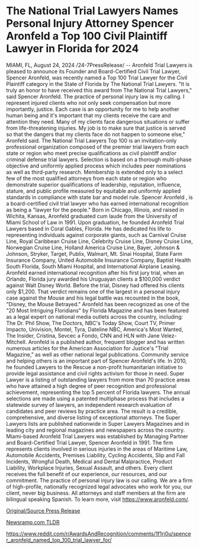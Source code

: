 # The National Trial Lawyers Names Personal Injury Attorney Spencer Aronfeld a Top 100 Civil Plaintiff Lawyer in Florida for 2024

MIAMI, FL, August 24, 2024 /24-7PressRelease/ -- Aronfeld Trial Lawyers is pleased to announce its Founder and Board-Certified Civil Trial Lawyer, Spencer Aronfeld, was recently named a Top 100 Trial Lawyer for the Civil Plaintiff category in the State of Florida by The National Trial Lawyers.   "It is truly an honor to have received this award from The National Trial Lawyers," said Spencer Aronfeld. The practice of personal injury law is my calling. I represent injured clients who not only seek compensation but more importantly, justice. Each case is an opportunity for me to help another human being and it's important that my clients receive the care and attention they need. Many of my clients face dangerous situations or suffer from life-threatening injuries. My job is to make sure that justice is served so that the dangers that my clients face do not happen to someone else," Aronfeld said.  The National Trial Lawyers Top 100 is an invitation-only professional organization composed of the premier trial lawyers from each state or region who meet precise qualifications as civil plaintiff and/or criminal defense trial lawyers. Selection is based on a thorough multi-phase objective and uniformly applied process which includes peer nominations as well as third-party research. Membership is extended only to a select few of the most qualified attorneys from each state or region who demonstrate superior qualifications of leadership, reputation, influence, stature, and public profile measured by equitable and uniformly applied standards in compliance with state bar and model rule.  Spencer Aronfeld , is a board-certified civil trial lawyer who has earned international recognition as being a "lawyer for the people." Born in Chicago, Illinois, and raised in Wichita, Kansas, Aronfeld graduated cum laude from the University of Miami School of Law in 1991. Upon graduation, he founded Aronfeld Trial Lawyers based in Coral Gables, Florida. He has dedicated his life to representing individuals against corporate giants, such as Carnival Cruise Line, Royal Caribbean Cruise Line, Celebrity Cruise Line, Disney Cruise Line, Norwegian Cruise Line, Holland America Cruise Line, Bayer, Johnson & Johnson, Stryker, Target, Publix, Walmart, Mt. Sinai Hospital, State Farm Insurance Company, United Automobile Insurance Company, Baptist Health South Florida, South Miami Hospital, and International Airplane Leasing.  Aronfeld earned international recognition after his first jury trial, when an Orlando, Florida jury awarded his Uruguayan clients a $100,000 verdict against Walt Disney World. Before the trial, Disney had offered his clients only $1,200. That verdict remains one of the largest in a personal injury case against the Mouse and his legal battle was recounted in the book, "Disney, the Mouse Betrayed."  Aronfeld has been recognized as one of the "20 Most Intriguing Floridians" by Florida Magazine and has been featured as a legal expert on national media outlets across the country, including: The Dr. Phil Show, The Doctors, NBC's Today Show, Court TV, Primer Impacto, Univision, Montel, Tyra, Dateline NBC, America's Most Wanted, The Insider, Cristina, Sevcec a Fondo, CNN and HLN with Jane Velez-Mitchell. Aronfeld is a published author, frequent blogger and has written numerous articles for the American Association for Justice's "Trial Magazine," as well as other national legal publications.  Community service and helping others is an important part of Spencer Aronfeld's life. In 2010, he founded Lawyers to the Rescue a non-profit humanitarian initiative to provide legal assistance and civil rights activism for those in need.   Super Lawyer is a listing of outstanding lawyers from more than 70 practice areas who have attained a high degree of peer recognition and professional achievement, representing the top 5 percent of Florida lawyers. The annual selections are made using a patented multiphase process that includes a statewide survey of lawyers, an independent research evaluation of candidates and peer reviews by practice area. The result is a credible, comprehensive, and diverse listing of exceptional attorneys. The Super Lawyers lists are published nationwide in Super Lawyers Magazines and in leading city and regional magazines and newspapers across the country.  Miami-based Aronfeld Trial Lawyers was established by Managing Partner and Board-Certified Trial Lawyer, Spencer Aronfeld in 1991. The firm represents clients involved in serious injuries in the areas of Maritime Law, Automobile Accidents, Premises Liability, Cycling Accidents, Slip and Fall Incidents, Wrongful Death, Medical and Dental Malpractice, Product Liability, Workplace Injuries, Sexual Assault, and others. Every client receives the full benefit of our experience, our resources, and our commitment. The practice of personal injury law is our calling. We are a firm of high-profile, nationally recognized legal advocates who work for you, our client, never big business. All attorneys and staff members at the firm are bilingual speaking Spanish. To learn more, visit https://www.aronfeld.com/. 

[Original/Source Press Release](https://www.24-7pressrelease.com/press-release/513736/the-national-trial-lawyers-names-personal-injury-attorney-spencer-aronfeld-a-top-100-civil-plaintiff-lawyer-in-florida-for-2024)
                    

[Newsramp.com TLDR](None) 

https://www.reddit.com/r/AwardsAndRecognition/comments/1f1rj0u/spencer_aronfeld_named_top_100_trial_lawyer_for/